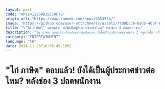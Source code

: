 ```yaml
---
layout: post
code: "ART2411260935C50F76"
origin_url: "https://www.sanook.com/news/9653534/"
image: "https://github.com/user-attachments/assets/7700bcc6-8adb-46bf-8a47-e24401b94e0e"
title: "\"ไก่ ภาษิต\" ตอบแล้ว! ยังได้เป็นผู้ประกาศข่าวต่อไหม? หลังช่อง 3 ปลดพนักงาน"
description: "ไก่ ภาษิต ตอบแล้วหลังแฟนข่าวถามกันเยอะ ยังได้เป็นผู้ประกาศข่าวที่ช่อง 3 อยู่หรือไม่ หลังมีข่าวปลดพนักงาน"
category: "ENTERTAINMENT"
language: "th"
date: 2024-11-26T16:56:45.199Z
---
```


# "ไก่ ภาษิต" ตอบแล้ว! ยังได้เป็นผู้ประกาศข่าวต่อไหม? หลังช่อง 3 ปลดพนักงาน